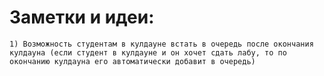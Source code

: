 
# Заметки и идеи: 
    1) Возможность студентам в кулдауне встать в очередь после окончания кулдауна (если студент в кулдауне и он хочет сдать лабу, то по окончанию кулдауна его автоматически добавит в очередь)